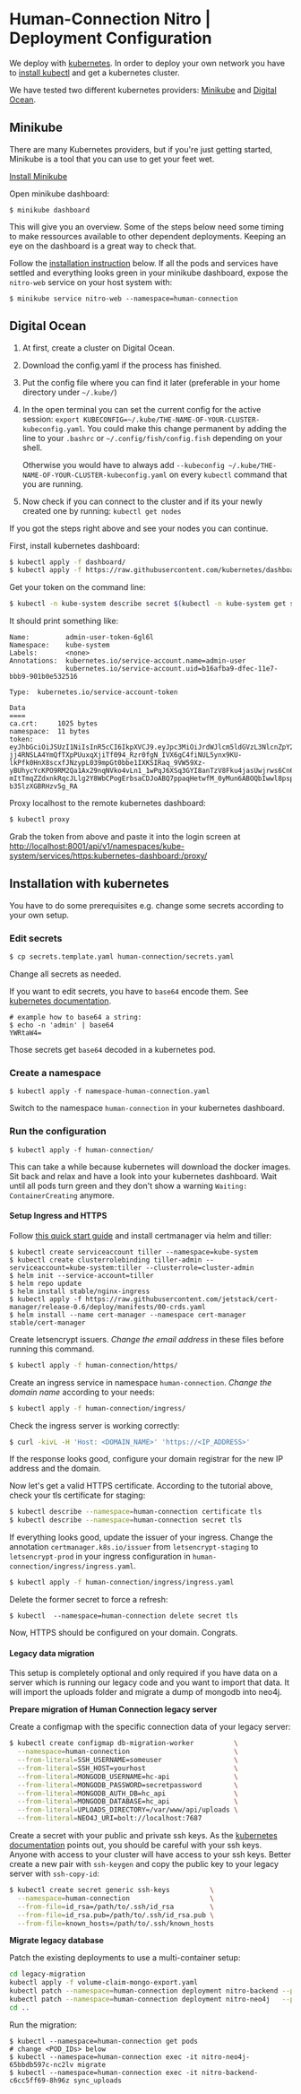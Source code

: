 # Human-Connection Nitro \| Deployment Configuration

We deploy with [kubernetes](https://kubernetes.io/). In order to deploy your own
network you have to [install kubectl](https://kubernetes.io/docs/tasks/tools/install-kubectl/)
and get a kubernetes cluster.

We have tested two different kubernetes providers: [Minikube](https://kubernetes.io/docs/tasks/tools/install-minikube/)
and [Digital Ocean](https://www.digitalocean.com/).

## Minikube

There are many Kubernetes providers, but if you're just getting started, Minikube is a tool that you can use to get your feet wet.

[Install Minikube](https://kubernetes.io/docs/tasks/tools/install-minikube/)

Open minikube dashboard:

```text
$ minikube dashboard
```

This will give you an overview. Some of the steps below need some timing to make ressources available to other dependent deployments. Keeping an eye on the dashboard is a great way to check that.

Follow the [installation instruction](deployment.md#installation-with-kubernetes) below. If all the pods and services have settled and everything looks green in your minikube dashboard, expose the `nitro-web` service on your host system with:

```text
$ minikube service nitro-web --namespace=human-connection
```

## Digital Ocean

1. At first, create a cluster on Digital Ocean.
2. Download the config.yaml if the process has finished.
3. Put the config file where you can find it later \(preferable in your home directory under `~/.kube/`\)
4. In the open terminal you can set the current config for the active session: `export KUBECONFIG=~/.kube/THE-NAME-OF-YOUR-CLUSTER-kubeconfig.yaml`. You could make this change permanent by adding the line to your `.bashrc` or `~/.config/fish/config.fish` depending on your shell.

   Otherwise you would have to always add `--kubeconfig ~/.kube/THE-NAME-OF-YOUR-CLUSTER-kubeconfig.yaml` on every `kubectl` command that you are running.

5. Now check if you can connect to the cluster and if its your newly created one by running: `kubectl get nodes`

If you got the steps right above and see your nodes you can continue.

First, install kubernetes dashboard:

```bash
$ kubectl apply -f dashboard/
$ kubectl apply -f https://raw.githubusercontent.com/kubernetes/dashboard/master/aio/deploy/recommended/kubernetes-dashboard.yaml
```

Get your token on the command line:

```bash
$ kubectl -n kube-system describe secret $(kubectl -n kube-system get secret | grep admin-user | awk '{print $1}')
```

It should print something like:

```text
Name:         admin-user-token-6gl6l
Namespace:    kube-system
Labels:       <none>
Annotations:  kubernetes.io/service-account.name=admin-user
              kubernetes.io/service-account.uid=b16afba9-dfec-11e7-bbb9-901b0e532516

Type:  kubernetes.io/service-account-token

Data
====
ca.crt:     1025 bytes
namespace:  11 bytes
token:      eyJhbGciOiJSUzI1NiIsInR5cCI6IkpXVCJ9.eyJpc3MiOiJrdWJlcm5ldGVzL3NlcnZpY2VhY2NvdW50Iiwia3ViZXJuZXRlcy5pby9zZXJ2aWNlYWNjb3VudC9uYW1lc3BhY2UiOiJrdWJlLXN5c3RlbSIsImt1YmVybmV0ZXMuaW8vc2VydmljZWFjY291bnQvc2VjcmV0Lm5hbWUiOiJhZG1pbi11c2VyLXRva2VuLTZnbDZsIiwia3ViZXJuZXRlcy5pby9zZXJ2aWNlYWNjb3VudC9zZXJ2aWNlLWFjY291bnQubmFtZSI6ImFkbWluLXVzZXIiLCJrdWJlcm5ldGVzLmlvL3NlcnZpY2VhY2NvdW50L3NlcnZpY2UtYWNjb3VudC51aWQiOiJiMTZhZmJhOS1kZmVjLTExZTctYmJiOS05MDFiMGU1MzI1MTYiLCJzdWIiOiJzeXN0ZW06c2VydmljZWFjY291bnQ6a3ViZS1zeXN0ZW06YWRtaW4tdXNlciJ9.M70CU3lbu3PP4OjhFms8PVL5pQKj-jj4RNSLA4YmQfTXpPUuxqXjiTf094_Rzr0fgN_IVX6gC4fiNUL5ynx9KU-lkPfk0HnX8scxfJNzypL039mpGt0bbe1IXKSIRaq_9VW59Xz-yBUhycYcKPO9RM2Qa1Ax29nqNVko4vLn1_1wPqJ6XSq3GYI8anTzV8Fku4jasUwjrws6Cn6_sPEGmL54sq5R4Z5afUtv-mItTmqZZdxnkRqcJLlg2Y8WbCPogErbsaCDJoABQ7ppaqHetwfM_0yMun6ABOQbIwwl8pspJhpplKwyo700OSpvTT9zlBsu-b35lzXGBRHzv5g_RA
```

Proxy localhost to the remote kubernetes dashboard:

```bash
$ kubectl proxy
```

Grab the token from above and paste it into the login screen at [http://localhost:8001/api/v1/namespaces/kube-system/services/https:kubernetes-dashboard:/proxy/](http://localhost:8001/api/v1/namespaces/kube-system/services/https:kubernetes-dashboard:/proxy/)

## Installation with kubernetes

You have to do some prerequisites e.g. change some secrets according to your own setup.

### Edit secrets

```bash
$ cp secrets.template.yaml human-connection/secrets.yaml
```

Change all secrets as needed.

If you want to edit secrets, you have to `base64` encode them. See [kubernetes documentation](https://kubernetes.io/docs/concepts/configuration/secret/#creating-a-secret-manually).

```text
# example how to base64 a string:
$ echo -n 'admin' | base64
YWRtaW4=
```

Those secrets get `base64` decoded in a kubernetes pod.

### Create a namespace

```text
$ kubectl apply -f namespace-human-connection.yaml
```

Switch to the namespace `human-connection` in your kubernetes dashboard.

### Run the configuration

```text
$ kubectl apply -f human-connection/
```

This can take a while because kubernetes will download the docker images. Sit back and relax and have a look into your kubernetes dashboard. Wait until all pods turn green and they don't show a warning `Waiting: ContainerCreating` anymore.

#### Setup Ingress and HTTPS

Follow [this quick start guide](https://docs.cert-manager.io/en/latest/tutorials/acme/quick-start/index.html) and install certmanager via helm and tiller:

```text
$ kubectl create serviceaccount tiller --namespace=kube-system
$ kubectl create clusterrolebinding tiller-admin --serviceaccount=kube-system:tiller --clusterrole=cluster-admin
$ helm init --service-account=tiller
$ helm repo update
$ helm install stable/nginx-ingress
$ kubectl apply -f https://raw.githubusercontent.com/jetstack/cert-manager/release-0.6/deploy/manifests/00-crds.yaml
$ helm install --name cert-manager --namespace cert-manager stable/cert-manager
```

Create letsencrypt issuers. _Change the email address_ in these files before running this command.

```bash
$ kubectl apply -f human-connection/https/
```

Create an ingress service in namespace `human-connection`. _Change the domain name_ according to your needs:

```bash
$ kubectl apply -f human-connection/ingress/
```

Check the ingress server is working correctly:

```bash
$ curl -kivL -H 'Host: <DOMAIN_NAME>' 'https://<IP_ADDRESS>'
```

If the response looks good, configure your domain registrar for the new IP address and the domain.

Now let's get a valid HTTPS certificate. According to the tutorial above, check your tls certificate for staging:

```bash
$ kubectl describe --namespace=human-connection certificate tls
$ kubectl describe --namespace=human-connection secret tls
```

If everything looks good, update the issuer of your ingress. Change the annotation `certmanager.k8s.io/issuer` from `letsencrypt-staging` to `letsencrypt-prod` in your ingress configuration in `human-connection/ingress/ingress.yaml`.

```bash
$ kubectl apply -f human-connection/ingress/ingress.yaml
```

Delete the former secret to force a refresh:

```text
$ kubectl  --namespace=human-connection delete secret tls
```

Now, HTTPS should be configured on your domain. Congrats.

#### Legacy data migration

This setup is completely optional and only required if you have data on a server which is running our legacy code and you want to import that data. It will import the uploads folder and migrate a dump of mongodb into neo4j.

**Prepare migration of Human Connection legacy server**

Create a configmap with the specific connection data of your legacy server:

```bash
$ kubectl create configmap db-migration-worker          \
  --namespace=human-connection                          \
  --from-literal=SSH_USERNAME=someuser                  \
  --from-literal=SSH_HOST=yourhost                      \
  --from-literal=MONGODB_USERNAME=hc-api                \
  --from-literal=MONGODB_PASSWORD=secretpassword        \
  --from-literal=MONGODB_AUTH_DB=hc_api                 \
  --from-literal=MONGODB_DATABASE=hc_api                \
  --from-literal=UPLOADS_DIRECTORY=/var/www/api/uploads \
  --from-literal=NEO4J_URI=bolt://localhost:7687
```

Create a secret with your public and private ssh keys. As the [kubernetes documentation](https://kubernetes.io/docs/concepts/configuration/secret/#use-case-pod-with-ssh-keys) points out, you should be careful with your ssh keys. Anyone with access to your cluster will have access to your ssh keys. Better create a new pair with `ssh-keygen` and copy the public key to your legacy server with `ssh-copy-id`:

```bash
$ kubectl create secret generic ssh-keys          \
  --namespace=human-connection                    \
  --from-file=id_rsa=/path/to/.ssh/id_rsa         \
  --from-file=id_rsa.pub=/path/to/.ssh/id_rsa.pub \
  --from-file=known_hosts=/path/to/.ssh/known_hosts
```

**Migrate legacy database**

Patch the existing deployments to use a multi-container setup:

```bash
cd legacy-migration
kubectl apply -f volume-claim-mongo-export.yaml
kubectl patch --namespace=human-connection deployment nitro-backend --patch "$(cat deployment-backend.yaml)"
kubectl patch --namespace=human-connection deployment nitro-neo4j   --patch "$(cat deployment-neo4j.yaml)"
cd ..
```

Run the migration:

```text
$ kubectl --namespace=human-connection get pods
# change <POD_IDs> below
$ kubectl --namespace=human-connection exec -it nitro-neo4j-65bbdb597c-nc2lv migrate
$ kubectl --namespace=human-connection exec -it nitro-backend-c6cc5ff69-8h96z sync_uploads
```

